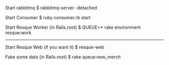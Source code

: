 Start rabbitmq
$ rabbitmq-server -detached

Start Consumer
$ ruby consumer.rb start

Start Resque Worker (in Rails.root)
$ QUEUE=* rake environment resque:work

----

Start Resque Web (if you want it)
$ resque-web

Fake some data (in Rails.root)
$ rake queue:new_merch
